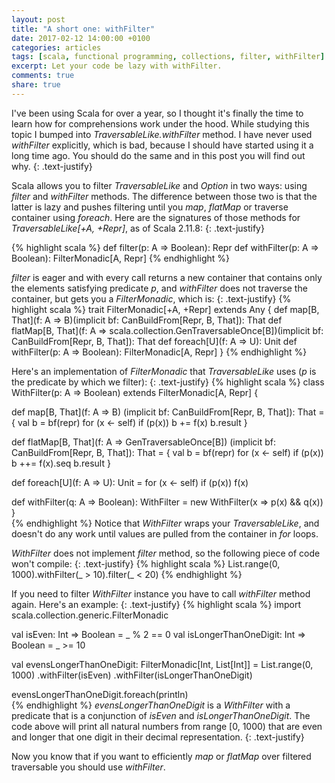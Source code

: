 ```yaml
---
layout: post
title: "A short one: withFilter"
date: 2017-02-12 14:00:00 +0100
categories: articles
tags: [scala, functional programming, collections, filter, withFilter]
excerpt: Let your code be lazy with withFilter.
comments: true
share: true
---
```


I've been using Scala for over a year, so I thought it's finally the time to learn how for comprehensions work under the hood.
While studying this topic I bumped into *TraversableLike.withFilter* method.
I have never used *withFilter* explicitly, which is bad, because I should have started using it a long time ago.
You should do the same and in this post you will find out why.
{: .text-justify}

Scala allows you to filter *TraversableLike* and *Option* in two ways: using *filter* and *withFilter* methods.
The difference between those two is that the latter is lazy and pushes filtering until you *map*, *flatMap* or traverse container using *foreach*.
Here are the signatures of those methods for *TraversableLike[+A, +Repr]*, as of Scala 2.11.8:
{: .text-justify}

{% highlight scala %}
def filter(p: A => Boolean): Repr
def withFilter(p: A => Boolean): FilterMonadic[A, Repr]
{% endhighlight %}

*filter* is eager and with every call returns a new container that contains only the elements satisfying predicate *p*, and *withFilter* does not traverse the container, but gets you a *FilterMonadic*, which is:
{: .text-justify}
{% highlight scala %}
trait FilterMonadic[+A, +Repr] extends Any {
  def map[B, That](f: A => B)(implicit bf: CanBuildFrom[Repr, B, That]): That
  def flatMap[B, That](f: A => scala.collection.GenTraversableOnce[B])(implicit bf: CanBuildFrom[Repr, B, That]): That
  def foreach[U](f: A => U): Unit
  def withFilter(p: A => Boolean): FilterMonadic[A, Repr]
}
{% endhighlight %}

Here's an implementation of *FilterMonadic* that *TraversableLike* uses (*p* is the predicate by which we filter):
{: .text-justify}
{% highlight scala %}
class WithFilter(p: A => Boolean) extends FilterMonadic[A, Repr] {

  def map[B, That](f: A => B)
      (implicit bf: CanBuildFrom[Repr, B, That]): That = {
    val b = bf(repr)
    for (x <- self)
      if (p(x)) b += f(x)
    b.result
  }

  def flatMap[B, That](f: A => GenTraversableOnce[B])
      (implicit bf: CanBuildFrom[Repr, B, That]): That = {
    val b = bf(repr)
    for (x <- self)
      if (p(x)) b ++= f(x).seq
    b.result
   }

   def foreach[U](f: A => U): Unit =
     for (x <- self)
       if (p(x)) f(x)

   def withFilter(q: A => Boolean): WithFilter =
     new WithFilter(x => p(x) && q(x))
}      
{% endhighlight %}
Notice that *WithFilter* wraps your *TraversableLike*, and doesn't do any work until values are pulled from the container in *for* loops.

*WithFilter* does not implement *filter* method, so the following piece of code won't compile:
{: .text-justify}
{% highlight scala %}
List.range(0, 1000).withFilter(_ > 10).filter(_ < 20)
{% endhighlight %}

If you need to filter *WithFilter* instance you have to call *withFilter* method again.
Here's an example:
{: .text-justify}
{% highlight scala %}
import scala.collection.generic.FilterMonadic

val isEven: Int => Boolean = _ % 2 == 0
val isLongerThanOneDigit: Int => Boolean = _ >= 10

val evensLongerThanOneDigit: FilterMonadic[Int, List[Int]] =
  List.range(0, 1000)
    .withFilter(isEven)
    .withFilter(isLongerThanOneDigit)

evensLongerThanOneDigit.foreach(println)    
{% endhighlight %}
*evensLongerThanOneDigit* is a *WithFilter* with a predicate that is a conjunction of *isEven* and *isLongerThanOneDigit*.
The code above will print all natural numbers from range [0, 1000) that are even and longer that one digit in their decimal representation.
{: .text-justify}

Now you know that if you want to efficiently *map* or *flatMap* over filtered traversable you should use *withFilter*.
